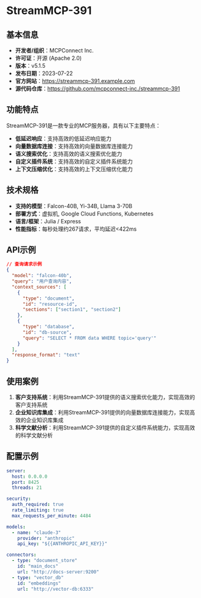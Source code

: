 # StreamMCP-391

## 基本信息

- **开发者/组织**：MCPConnect Inc.
- **许可证**：开源 (Apache 2.0)
- **版本**：v5.1.5
- **发布日期**：2023-07-22
- **官方网站**：https://streammcp-391.example.com
- **源代码仓库**：https://github.com/mcpconnect-inc./streammcp-391

## 功能特点

StreamMCP-391是一款专业的MCP服务器，具有以下主要特点：

- **低延迟响应**：支持高效的低延迟响应能力
- **向量数据库连接**：支持高效的向量数据库连接能力
- **语义搜索优化**：支持高效的语义搜索优化能力
- **自定义插件系统**：支持高效的自定义插件系统能力
- **上下文压缩优化**：支持高效的上下文压缩优化能力


## 技术规格

- **支持的模型**：Falcon-40B, Yi-34B, Llama 3-70B
- **部署方式**：虚拟机, Google Cloud Functions, Kubernetes
- **语言/框架**：Julia / Express
- **性能指标**：每秒处理约267请求，平均延迟<422ms

## API示例

```json
// 查询请求示例
{
  "model": "falcon-40b",
  "query": "用户查询内容",
  "context_sources": [
    {
      "type": "document",
      "id": "resource-id",
      "sections": ["section1", "section2"]
    },
    {
      "type": "database",
      "id": "db-source",
      "query": "SELECT * FROM data WHERE topic='query'"
    }
  ],
  "response_format": "text"
}
```

## 使用案例

1. **客户支持系统**：利用StreamMCP-391提供的语义搜索优化能力，实现高效的客户支持系统
2. **企业知识库集成**：利用StreamMCP-391提供的向量数据库连接能力，实现高效的企业知识库集成
3. **科学文献分析**：利用StreamMCP-391提供的自定义插件系统能力，实现高效的科学文献分析


## 配置示例

```yaml
server:
  host: 0.0.0.0
  port: 8425
  threads: 21

security:
  auth_required: true
  rate_limiting: true
  max_requests_per_minute: 4484

models:
  - name: "claude-3"
    provider: "anthropic"
    api_key: "${{ANTHROPIC_API_KEY}}"

connectors:
  - type: "document_store"
    id: "main_docs"
    url: "http://docs-server:9200"
  - type: "vector_db"
    id: "embeddings"
    url: "http://vector-db:6333"
```